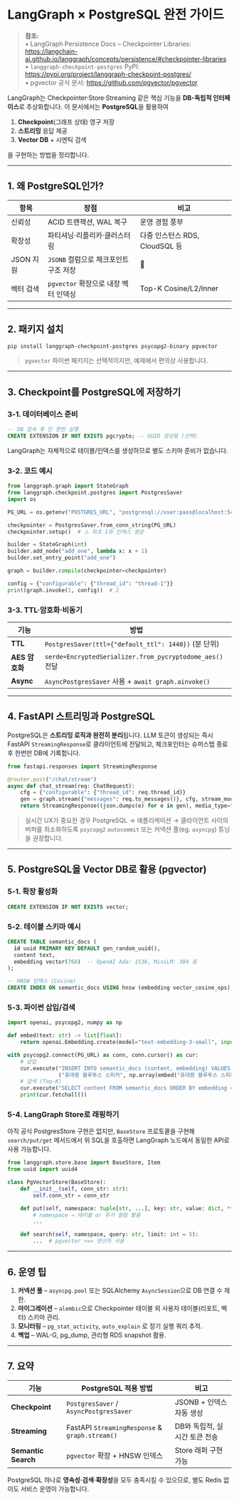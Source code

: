 # LangGraph × PostgreSQL 완전 가이드

> **참조:**  
> • LangGraph Persistence Docs – Checkpointer Libraries: <https://langchain-ai.github.io/langgraph/concepts/persistence/#checkpointer-libraries>  
> • `langgraph-checkpoint-postgres` PyPI: <https://pypi.org/project/langgraph-checkpoint-postgres/>  
> • pgvector 공식 문서: <https://github.com/pgvector/pgvector>

LangGraph는 Checkpointer·Store·Streaming 같은 핵심 기능을 **DB-독립적 인터페이스**로 추상화합니다. 이 문서에서는 **PostgreSQL**을 활용하여

1. **Checkpoint**(그래프 상태) 영구 저장  
2. **스트리밍** 응답 제공  
3. **Vector DB** + 시멘틱 검색

을 구현하는 방법을 정리합니다.

---

## 1. 왜 PostgreSQL인가?

| 항목 | 장점 | 비고 |
|------|------|------|
| 신뢰성 | ACID 트랜잭션, WAL 복구 | 운영 경험 풍부 |
| 확장성 | 파티셔닝·리플리카·클러스터링 | 다중 인스턴스 RDS, CloudSQL 등 |
| JSON 지원 | `JSONB` 컬럼으로 체크포인트 구조 저장 | 🚀 |
| 벡터 검색 | `pgvector` 확장으로 내장 벡터 인덱싱 | Top-K Cosine/L2/Inner |

---

## 2. 패키지 설치

```bash
pip install langgraph-checkpoint-postgres psycopg2-binary pgvector
```

> `pgvector` 파이썬 패키지는 선택적이지만, 예제에서 편의상 사용합니다.

---

## 3. Checkpoint를 PostgreSQL에 저장하기

### 3-1. 데이터베이스 준비

```sql
-- DB 접속 후 단 한번 실행
CREATE EXTENSION IF NOT EXISTS pgcrypto; -- UUID 생성용 (선택)
```

LangGraph는 자체적으로 테이블/인덱스를 생성하므로 별도 스키마 준비가 없습니다.

### 3-2. 코드 예시

```python
from langgraph.graph import StateGraph
from langgraph.checkpoint.postgres import PostgresSaver
import os

PG_URL = os.getenv("POSTGRES_URL", "postgresql://user:pass@localhost:5432/db")

checkpointer = PostgresSaver.from_conn_string(PG_URL)
checkpointer.setup()  # ⚠️ 최초 1회 인덱스 생성

builder = StateGraph(int)
builder.add_node("add_one", lambda x: x + 1)
builder.set_entry_point("add_one")

graph = builder.compile(checkpointer=checkpointer)

config = {"configurable": {"thread_id": "thread-1"}}
print(graph.invoke(1, config))  # 2
```

### 3-3. TTL·암호화·비동기

| 기능 | 방법 |
|------|------|
| **TTL** | `PostgresSaver(ttl={"default_ttl": 1440})` (분 단위) |
| **AES 암호화** | `serde=EncryptedSerializer.from_pycryptodome_aes()` 전달 |
| **Async** | `AsyncPostgresSaver` 사용 + `await graph.ainvoke()` |

---

## 4. FastAPI 스트리밍과 PostgreSQL

PostgreSQL은 **스트리밍 로직과 완전히 분리**됩니다. LLM 토큰이 생성되는 즉시 FastAPI `StreamingResponse`로 클라이언트에 전달되고, 체크포인터는 슈퍼스텝 종료 후 한번만 DB에 기록합니다.

```python
from fastapi.responses import StreamingResponse

@router.post("/chat/stream")
async def chat_stream(req: ChatRequest):
    cfg = {"configurable": {"thread_id": req.thread_id}}
    gen = graph.stream({"messages": req.to_messages()}, cfg, stream_mode="updates")
    return StreamingResponse((json.dumps(e) for e in gen), media_type="text/event-stream")
```

> 실시간 UX가 중요한 경우 PostgreSQL → 애플리케이션 → 클라이언트 사이의 버퍼를 최소화하도록 `psycopg2` `autocommit` 또는 커넥션 풀(eg. `asyncpg`) 튜닝을 권장합니다.

---

## 5. PostgreSQL을 Vector DB로 활용 (pgvector)

### 5-1. 확장 활성화

```sql
CREATE EXTENSION IF NOT EXISTS vector;
```

### 5-2. 테이블 스키마 예시

```sql
CREATE TABLE semantic_docs (
  id uuid PRIMARY KEY DEFAULT gen_random_uuid(),
  content text,
  embedding vector(768)  -- OpenAI Ada: 1536, MiniLM: 384 등
);

-- HNSW 인덱스 (Cosine)
CREATE INDEX ON semantic_docs USING hnsw (embedding vector_cosine_ops);
```

### 5-3. 파이썬 삽입/검색

```python
import openai, psycopg2, numpy as np

def embed(text: str) -> list[float]:
    return openai.Embedding.create(model="text-embedding-3-small", input=text)["data"][0]["embedding"]

with psycopg2.connect(PG_URL) as conn, conn.cursor() as cur:
    # 삽입
    cur.execute("INSERT INTO semantic_docs (content, embedding) VALUES (%s, %s)",
                ("휴대용 블루투스 스피커", np.array(embed("휴대용 블루투스 스피커"))))
    # 검색 (Top-K)
    cur.execute("SELECT content FROM semantic_docs ORDER BY embedding <=> %s LIMIT 5", (np.array(embed("가성비 스피커")),))
    print(cur.fetchall())
```

### 5-4. LangGraph Store로 래핑하기

아직 공식 PostgresStore 구현은 없지만, `BaseStore` 프로토콜을 구현해 `search/put/get` 메서드에서 위 SQL을 호출하면 LangGraph 노드에서 동일한 API로 사용 가능합니다.

```python
from langgraph.store.base import BaseStore, Item
from uuid import uuid4

class PgVectorStore(BaseStore):
    def __init__(self, conn_str: str):
        self.conn_str = conn_str

    def put(self, namespace: tuple[str, ...], key: str, value: dict, **kwargs):
        # namespace → 테이블 or 추가 컬럼 활용
        ...

    def search(self, namespace, query: str, limit: int = 5):
        ...  # pgvector <=> 연산자 사용
```

---

## 6. 운영 팁

1. **커넥션 풀** – `asyncpg.pool` 또는 SQLAlchemy `AsyncSession`으로  DB 연결 수 제한.  
2. **마이그레이션** – `alembic`으로 Checkpointer 테이블 외 사용자 테이블(리포트, 벡터) 스키마 관리.  
3. **모니터링** – `pg_stat_activity`, `auto_explain` 로 장기 실행 쿼리 추적.  
4. **백업** – WAL-G, pg_dump, 관리형 RDS snapshot 활용.

---

## 7. 요약

| 기능 | PostgreSQL 적용 방법 | 비고 |
|------|--------------------|------|
| **Checkpoint** | `PostgresSaver` / `AsyncPostgresSaver` | JSONB + 인덱스 자동 생성 |
| **Streaming** | FastAPI `StreamingResponse` & `graph.stream()` | DB와 독립적, 실시간 토큰 전송 |
| **Semantic Search** | `pgvector` 확장 + HNSW 인덱스 | Store 래퍼 구현 가능 |

PostgreSQL 하나로 **영속성·검색·확장성**을 모두 충족시킬 수 있으므로, 별도 Redis 없이도 서비스 운영이 가능합니다.

